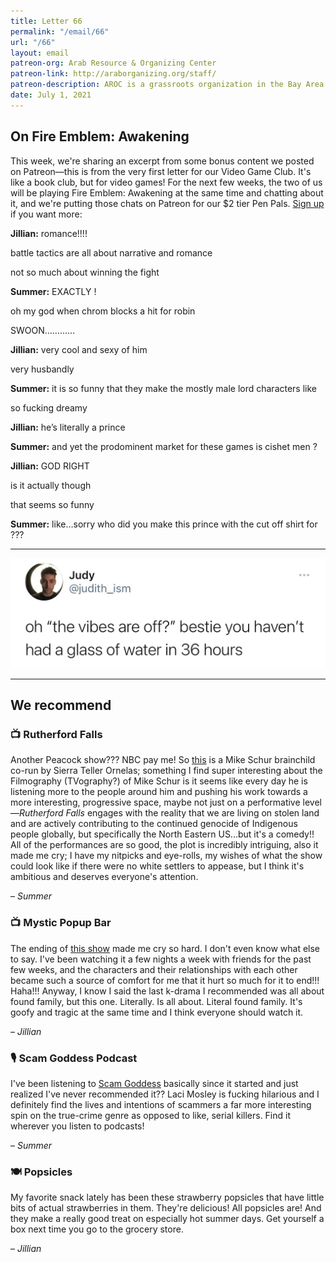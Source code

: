```yaml
---
title: Letter 66
permalink: "/email/66"
url: "/66"
layout: email
patreon-org: Arab Resource & Organizing Center
patreon-link: http://araborganizing.org/staff/
patreon-description: AROC is a grassroots organization in the Bay Area working to empower and organize the Arab community towards justice.
date: July 1, 2021
---
```


## On Fire Emblem: Awakening

This week, we're sharing an excerpt from some bonus content we posted on Patreon—this is from the very first letter for our Video Game Club. It's like a book club, but for video games! For the next few weeks, the two of us will be playing Fire Emblem: Awakening at the same time and chatting about it, and we're putting those chats on Patreon for our $2 tier Pen Pals. [Sign up](https://www.patreon.com/letterstosummer) if you want more:

**Jillian:** romance!!!!

battle tactics are all about narrative and romance

not so much about winning the fight

**Summer:** EXACTLY !

oh my god when chrom blocks a hit for robin

SWOON…………

**Jillian:** very cool and sexy of him

very husbandly

**Summer:** it is so funny that they make the mostly male lord characters like

so fucking dreamy

**Jillian:** he’s literally a prince

**Summer:** and yet the prodominent market for these games is cishet men ?

**Jillian:** GOD RIGHT

is it actually though

that seems so funny

**Summer:** like…sorry who did you make this prince with the cut off shirt for ???

<hr>

<a href="https://twitter.com/judith_ism/status/1409363113032433666">
  <img src="/assets/images/tweets/66.jpeg" class="tweet">
</a>

<hr>

## We recommend

### 📺 Rutherford Falls

Another Peacock show??? NBC pay me! So [this](https://www.peacocktv.com/stream-tv/rutherford-falls?cid=2104originalsrtffpaidsearch2732&utm_campaign=2104originalsrtff&utm_source=bing&utm_medium=paidmedia_search_nonbranded_searchcopy&utm_term=71700000081381139&utm_content=58700006918486811_44700035040966061&gclid=b3d85f796cdb129e08ef3fa724005273&gclsrc=3p.ds) is a Mike Schur brainchild co-run by Sierra Teller Ornelas; something I find super interesting about the Filmography (TVography?) of Mike Schur is it seems like every day he is listening more to the people around him and pushing his work towards a more interesting, progressive space, maybe not just on a performative level—*Rutherford Falls* engages with the reality that we are living on stolen land and are actively contributing to the continued genocide of Indigenous people globally, but specifically the North Eastern US...but it's a comedy!! All of the performances are so good, the plot is incredibly intriguing, also it made me cry; I have my nitpicks and eye-rolls, my wishes of what the show could look like if there were no white settlers to appease, but I think it's ambitious and deserves everyone's attention.

– *Summer*

### 📺 Mystic Popup Bar

The ending of [this show](https://www.netflix.com/title/81264882) made me cry so hard. I don't even know what else to say. I've been watching it a few nights a week with friends for the past few weeks, and the characters and their relationships with each other became such a source of comfort for me that it hurt so much for it to end!!! Haha!!! Anyway, I know I said the last k-drama I recommended was all about found family, but this one. Literally. Is all about. Literal found family. It's goofy and tragic at the same time and I think everyone should watch it.

– *Jillian*

### 🎙️ Scam Goddess Podcast

I've been listening to [Scam Goddess](https://www.earwolf.com/show/scam-goddess/) basically since it started and just realized I've never recommended it?? Laci Mosley is fucking hilarious and I definitely find the lives and intentions of scammers a far more interesting spin on the true-crime genre as opposed to like, serial killers. Find it wherever you listen to podcasts!

– *Summer*

### 🍽️ Popsicles

My favorite snack lately has been these strawberry popsicles that have little bits of actual strawberries in them. They're delicious! All popsicles are! And they make a really good treat on especially hot summer days. Get yourself a box next time you go to the grocery store.

– *Jillian*
